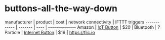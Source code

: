 # buttons-all-the-way-down

manufacturer | product | cost | network connectivity | IFTTT triggers
------------ | ------- | ---- | --------------
Amazon | [IoT Button](https://aws.amazon.com/iot/button/) | $20 | Bluetooth | ?
Particle | [Internet Button](https://www.particle.io/button) | $19 | 
https://flic.io
